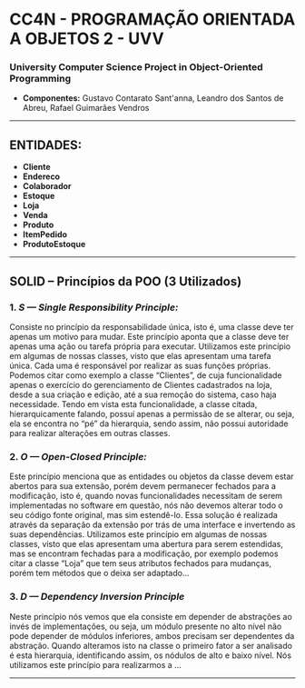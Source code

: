 # **CC4N - PROGRAMAÇÃO ORIENTADA A OBJETOS 2 - UVV**
### **University Computer Science Project in Object-Oriented Programming**
 - __Componentes:__ Gustavo Contarato Sant'anna, Leandro dos Santos de Abreu, Rafael Guimarães Vendros

---

## ENTIDADES:
* **Cliente**
* **Endereco**
* **Colaborador**
* **Estoque**
* **Loja**
* **Venda**
* **Produto**
* **ItemPedido**
* **ProdutoEstoque**

---

## **SOLID – Princípios da POO** (3 Utilizados)

### 1.	_**S — Single Responsibility Principle:**_
Consiste no princípio da responsabilidade única, isto é, uma classe deve ter apenas um motivo para mudar. Este princípio aponta que a classe deve ter apenas uma ação ou tarefa própria para executar. 
Utilizamos este princípio em algumas de nossas classes, visto que elas apresentam uma tarefa única. Cada uma é responsável por realizar as suas funções próprias.
Podemos citar como exemplo a classe “Clientes”, de cuja funcionalidade apenas o exercício do gerenciamento de Clientes cadastrados na loja, desde a sua criação e edição, até a sua remoção do sistema, caso haja necessidade. 
Tendo em vista esta funcionalidade, a classe citada, hierarquicamente falando, possuí apenas a permissão de se alterar, ou seja, ela se encontra no “pé” da hierarquia, sendo assim, não possui autoridade para realizar alterações em outras classes. 

### 2.	_**O — Open-Closed Principle:**_
Este princípio menciona que as entidades ou objetos da classe devem estar abertos para sua extensão, porém devem permanecer fechados para a modificação, isto é, quando novas funcionalidades necessitam de serem implementadas no software em questão, nós não devemos alterar todo o seu código fonte original, mas sim estendê-lo. Essa solução é realizada através da separação da extensão por trás de uma interface e invertendo as suas dependências.
Utilizamos este princípio em algumas de nossas classes, visto que elas apresentam uma abertura para serem estendidas, mas se encontram fechadas para a modificação, por exemplo podemos citar a classe “Loja” que tem seus atributos fechados para mudanças, porém tem métodos que o deixa ser adaptado...

### 3.	_**D — Dependency Inversion Principle**_
Neste princípio nós vemos que ela consiste em depender de abstrações ao invés de implementações, ou seja, um módulo presente no alto nível não pode depender de módulos inferiores, ambos precisam ser dependentes da abstração. Quando alteramos isto na classe o primeiro fator a ser analisado é esta hierarquia, identificando assim, os nódulos de alto e baixo nível.
Nós utilizamos este princípio para realizarmos a ... 

---
